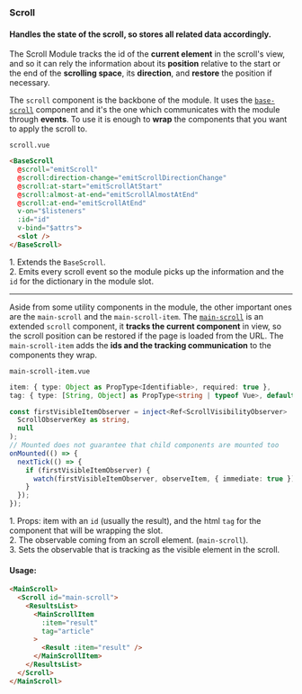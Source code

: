
<div grid="~ cols-6 gap-4">

  <div class="col-start-1 col-span-1">
  <ModulesIndex :currentItem="8" :nextPage="33"/>
  </div>

  <div class="col-start-2 col-span-5">

### **Scroll**

#### Handles the state of the scroll, so stores all related data accordingly.

The Scroll Module tracks the id of the **current element** in the scroll's view, and so it can rely the information about its **position** relative to the start or the end of the **scrolling space**, its **direction**, and **restore** the position if necessary.

<p class="!mt-0">The <code>scroll</code> component is the backbone of the module. It uses the <a href="https://github.com/empathyco/x/blob/main/packages/x-components/src/components/scroll/base-scroll.vue"><code>base-scroll</code></a> component and it's the one which communicates with the module through <b>events</b>. To use it is enough to <b>wrap</b> the components that you want to apply the scroll to.</p>

`scroll.vue`
```html {all|1,11|2-9|all}
<BaseScroll
  @scroll="emitScroll"
  @scroll:direction-change="emitScrollDirectionChange"
  @scroll:at-start="emitScrollAtStart"
  @scroll:almost-at-end="emitScrollAlmostAtEnd"
  @scroll:at-end="emitScrollAtEnd"
  v-on="$listeners"
  :id="id"
  v-bind="$attrs">
  <slot />
</BaseScroll>
```
<v-click at="0"><div class="description ml-2 mb-0">1. Extends the <code>BaseScroll</code>.</div></v-click>
  <v-click at="1"><div class="description ml-2 mb-0 mt-0">2. Emits every scroll event so the module picks up the information and the `id` for the dictionary in the module slot.</div></v-click>



</div>
</div>

---

<div grid="~ cols-6 gap-4">

  <div class="col-start-1 col-span-1">
 <ModulesIndex :currentItem="8" :nextPage="34"/>
  </div>

  <div class="col-start-2 col-span-5">
<p class="!mt-0">Aside from some utility components in the module, the other important ones are the <code>main-scroll</code> and the <code>main-scroll-item</code>. The <a href="https://github.com/empathyco/x/blob/main/packages/x-components/src/x-modules/scroll/components/main-scroll.vue"><code>main-scroll</code></a> is an extended <code>scroll</code> component, it <b>tracks the current component</b> in view, so the scroll position can be restored if the page is loaded from the URL. The <code>main-scroll-item</code> adds the <b>ids and the tracking communication</b> to the components they wrap.</p>

<div grid="~ cols-3 gap-4">
<div class="col-span-2">

<p class="!mt-0"><code>main-scroll-item.vue</code></p>

```ts {all|1-2|4-7|8-15|all}
item: { type: Object as PropType<Identifiable>, required: true },
tag: { type: [String, Object] as PropType<string | typeof Vue>, default: 'div' }

const firstVisibleItemObserver = inject<Ref<ScrollVisibilityObserver> | null>(
  ScrollObserverKey as string,
  null
);
// Mounted does not guarantee that child components are mounted too
onMounted(() => {
  nextTick(() => {
    if (firstVisibleItemObserver) {
      watch(firstVisibleItemObserver, observeItem, { immediate: true });
    }
  });
});
```

<v-click at="0"><div class="description ml-2 mb-0 mt-0">1. Props: item with an <code>id</code> (usually the result), and the html <code>tag</code> for the component that will be wrapping the slot.</div></v-click>
  <v-click at="1"><div class="description ml-2 mb-0 mt-0">2. The observable coming from an scroll element. (<code>main-scroll</code>).</div></v-click>
<v-click at="2"><div class="description ml-2 mb-0 mt-0">3. Sets the observable that is tracking as the visible element in the scroll.</div></v-click>
</div>

<div>

<h4 class="mb-3 !mt-0">Usage:</h4>

```html {all}
<MainScroll>
  <Scroll id="main-scroll">
    <ResultsList>
      <MainScrollItem
        :item="result"
        tag="article"
      >
        <Result :item="result" />
      </MainScrollItem>
    </ResultsList>
  </Scroll>
</MainScroll>
```
</div>
</div>


</div>
</div>

